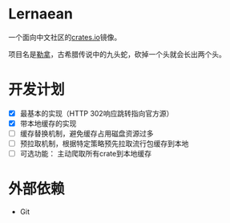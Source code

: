# Lernaean

一个面向中文社区的[crates.io](https://crates.io)镜像。

项目名是[勒拿](https://zh.wikipedia.org/wiki/%E5%8B%92%E6%8B%BF%E4%B9%9D%E5%A4%B4%E8%9B%87)，古希腊传说中的九头蛇，砍掉一个头就会长出两个头。

# 开发计划

+ [x] 最基本的实现（HTTP 302响应跳转指向官方源）
+ [x] 带本地缓存的实现
+ [ ] 缓存替换机制，避免缓存占用磁盘资源过多
+ [ ] 预拉取机制，根据特定策略预先拉取流行包缓存到本地
+ [ ] 可选功能： 主动爬取所有crate到本地缓存

# 外部依赖

+ Git